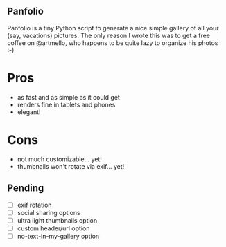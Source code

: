 Panfolio
--------

Panfolio is a tiny Python script to generate a nice simple gallery of all your (say, vacations) pictures. The only reason I wrote this was to get a free coffee on @artmello, who happens to be quite lazy to organize his photos :-)

Pros
====

- as fast and as simple as it could get
- renders fine in tablets and phones
- elegant!

Cons
====

- not much customizable... yet!
- thumbnails won't rotate via exif... yet!

Pending
-------

- [ ] exif rotation
- [ ] social sharing options
- [ ] ultra light thumbnails option
- [ ] custom header/url option
- [ ] no-text-in-my-gallery option

